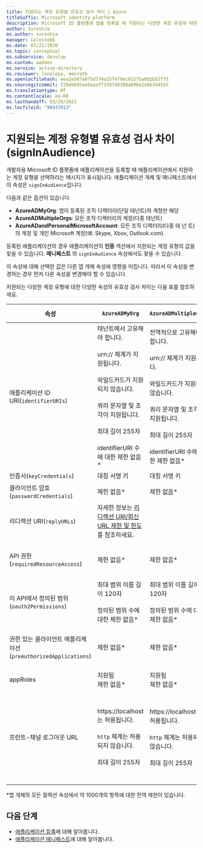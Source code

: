 ```yaml
---
title: 지원되는 계정 유형별 유효성 검사 차이 | Azure
titleSuffix: Microsoft identity platform
description: Microsoft ID 플랫폼에 앱을 등록할 때 지원되는 다양한 계정 유형에 대한 다양한 속성의 유효성 검사 차이에 대해 알아봅니다.
author: SureshJa
ms.author: sureshja
manager: CelesteDG
ms.date: 07/21/2020
ms.topic: conceptual
ms.subservice: develop
ms.custom: aaddev
ms.service: active-directory
ms.reviewer: lenalepa, manrath
ms.openlocfilehash: eea2e587a075d774a25f479ec61575a002b57f75
ms.sourcegitcommit: f28ebb95ae9aaaff3f87d8388a09b41e0b3445b5
ms.translationtype: HT
ms.contentlocale: ko-KR
ms.lasthandoff: 03/29/2021
ms.locfileid: "98937813"
---
```

# <a name="validation-differences-by-supported-account-types-signinaudience"></a>지원되는 계정 유형별 유효성 검사 차이(signInAudience)

개발자용 Microsoft ID 플랫폼에 애플리케이션을 등록할 때 애플리케이션에서 지원하는 계정 유형을 선택하라는 메시지가 표시됩니다. 애플리케이션 개체 및 매니페스트에서 이 속성은 `signInAudience`입니다.

다음과 같은 옵션이 있습니다.

- **AzureADMyOrg**: 앱이 등록된 조직 디렉터리(단일 테넌트)의 계정만 해당
- **AzureADMultipleOrgs**: 모든 조직 디렉터리의 계정(다중 테넌트)
- **AzureADandPersonalMicrosoftAccount**: 모든 조직 디렉터리(다중 테 넌 트)의 계정 및 개인 Microsoft 계정(예: Skype, Xbox, Outlook.com).

등록된 애플리케이션의 경우 애플리케이션의 **인증** 섹션에서 지원되는 계정 유형의 값을 찾을 수 있습니다. **매니페스트** 의 `signInAudience` 속성에서도 찾을 수 있습니다.

이 속성에 대해 선택한 값은 다른 앱 개체 속성에 영향을 미칩니다. 따라서 이 속성을 변경하는 경우 먼저 다른 속성을 변경해야 할 수 있습니다.

지원되는 다양한 계정 유형에 대한 다양한 속성의 유효성 검사 차이는 다음 표를 참조하세요.

| 속성 | `AzureADMyOrg` | `AzureADMultipleOrgs` | `AzureADandPersonalMicrosoftAccount` 및 `PersonalMicrosoftAccount` |
|--------------|---------------|----------------|----------------|
| 애플리케이션 ID URI(`identifierURIs`)  | 테넌트에서 고유해야 합니다. <br><br> urn:// 체계가 지원됩니다. <br><br> 와일드카드가 지원되지 않습니다. <br><br> 쿼리 문자열 및 조각이 지원됩니다. <br><br> 최대 길이 255자 <br><br> identifierURI 수에 대한 제한 없음*  | 전역적으로 고유해야 합니다. <br><br> urn:// 체계가 지원됩니다. <br><br> 와일드카드가 지원되지 않습니다. <br><br> 쿼리 문자열 및 조각이 지원됩니다. <br><br> 최대 길이 255자 <br><br> identifierURI 수에 대한 제한 없음* | 전역적으로 고유해야 합니다. <br><br> urn:// 체계가 지원되지 않습니다. <br><br> 와일드카드, 조각 및 쿼리 문자열이 지원되지 않습니다. <br><br> 최대 길이 120자 <br><br> 최대 identifierURI 50개 |
| 인증서(`keyCredentials`) | 대칭 서명 키 | 대칭 서명 키 | 암호화 및 비대칭 서명 키 | 
| 클라이언트 암호(`passwordCredentials`) | 제한 없음* | 제한 없음* | liveSDK를 사용하는 경우: 클라이언트 암호 최대 2개 | 
| 리디렉션 URI(`replyURLs`) | 자세한 정보는 [리디렉션 URI/회신 URL 제한 및 한도](reply-url.md)를 참조하세요. | | | 
| API 권한(`requiredResourceAccess`) | 제한 없음* | 제한 없음* | 애플리케이션당 리소스 최대 50개, 리소스당 권한 최대 30개(예: Microsoft Graph). 애플리케이션당 총 제한 200개(리소스 x 권한) | 
| 이 API에서 정의된 범위(`oauth2Permissions`) | 최대 범위 이름 길이 120자 <br><br> 정의된 범위 수에 대한 제한 없음* | 최대 범위 이름 길이 120자 <br><br> 정의된 범위 수에 대한 제한 없음* |  최대 범위 이름 길이 40자 <br><br> 최대 100개의 범위 정의 | 
| 권한 있는 클라이언트 애플리케이션(`preAuthorizedApplications`) | 제한 없음* | 제한 없음* | 총 최대 500개 <br><br> 클라이언트 앱 최대 100개 정의 <br><br> 클라이언트당 범위 최대 30개 정의 | 
| appRoles | 지원됨 <br> 제한 없음* | 지원됨 <br> 제한 없음* | 지원되지 않음 | 
| 프런트-채널 로그아웃 URL | https://localhost 는 허용됩니다. <br><br> `http` 체계는 허용되지 않습니다. <br><br> 최대 길이 255자 | https://localhost 는 허용됩니다. <br><br> `http` 체계는 허용되지 않습니다. <br><br> 최대 길이 255자 | <br><br> https://localhost 는 허용되지만, MSA의 경우 http://localhost 에서는 실패합니다. <br><br> 최대 길이 255자 <br><br> `http` 체계는 허용되지 않습니다. <br><br> 와일드카드가 지원되지 않습니다. | 

*앱 개체의 모든 컬렉션 속성에서 약 1000개의 항목에 대한 전역 제한이 있습니다.

## <a name="next-steps"></a>다음 단계

- [애플리케이션 등록](app-objects-and-service-principals.md)에 대해 알아봅니다.
- [애플리케이션 매니페스트](reference-app-manifest.md)에 대해 알아봅니다.
